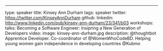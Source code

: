 ---
type: speaker
title: Kinsey Ann Durham
tags: speaker
twitter: https://twitter.com/KinseyAnnDurham
github: 
linkedin: http://www.linkedin.com/pub/kinsey-ann-durham/23/341/b03
workshops:
talks: Becoming a Software Engineer: Insipring a New Generation of Developers
video: 
image: kinsey-ann-durham.jpg
description: @thoughtbot Apprentice Developer. Co-coordinator of @WomenWhoCodeBD. Helping young women gain independence in developing countries @Kubmo
